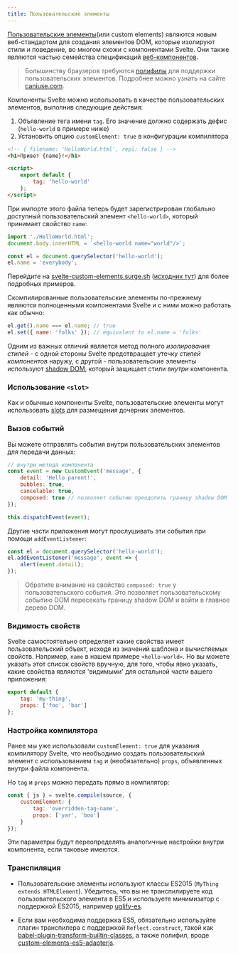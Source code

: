 ```yaml
---
title: Пользовательские элементы
---
```


[Пользовательские элементы](https://developer.mozilla.org/en-US/docs/Web/Web_Components/Custom_Elements)(или custom elements) являются новым веб-стандартом для создания элементов DOM, которые изолируют стили и поведение, во многом схожи с компонентами Svelte. Они также являются частью семейства спецификаций [веб-компонентов](https://developer.mozilla.org/en-US/docs/Web/Web_Components).

> Большинству браузеров требуются [полифилы](https://www.webcomponents.org/polyfills) для поддержки пользовательских элементов. Подробнее можно узнать на сайте [caniuse.com](https://caniuse.com/#feat=custom-elementsv1).

Компоненты Svelte можно использовать в качестве пользовательских элементов, выполнив следующие действия:

1. Объявление тега имени `tag`. Его значение должно содержать дефис (`hello-world` в примере ниже)
2. Установить опцию `customElement: true` в конфигурации компилятора

```html
<!-- { filename: 'HelloWorld.html', repl: false } -->
<h1>Привет {name}!</h1>

<script>
	export default {
		tag: 'hello-world'
	};
</script>
```
При импорте этого файла теперь будет зарегистрирован глобально доступный пользовательский элемент `<hello-world>`, который принимает свойство `name`:

```js
import './HelloWorld.html';
document.body.innerHTML = `<hello-world name="world"/>`;

const el = document.querySelector('hello-world');
el.name = 'everybody';
```

Перейдите на [svelte-custom-elements.surge.sh](http://svelte-custom-elements.surge.sh/) ([исходник тут](https://github.com/sveltejs/template-custom-element)) для более подробных примеров.

Скомпилированные пользовательские элементы по-прежнему являются полноценными компонентами Svelte и с ними можно работать как обычно:

```js
el.get().name === el.name; // true
el.set({ name: 'folks' }); // equivalent to el.name = 'folks'
```

Одним из важных отличий является метод полного *изолирования стилей* - с одной стороны Svelte предотвращает утечку *стилей компонентов* наружу, с другой - пользовательские элементы используют [shadow DOM](https://developer.mozilla.org/en-US/docs/Web/Web_Components/Shadow_DOM), который  защищает стили *внутри* компонента.

### Использование `<slot>`

Как и обычные компоненты Svelte, пользовательские элементы могут использовать [slots](guide#composing-with-slot) для размещения дочерних элементов.

### Вызов событий

Вы можете отправлять события внутри пользовательских элементов для передачи данных:

```js
// внутри метода компонента
const event = new CustomEvent('message', {
	detail: 'Hello parent!',
	bubbles: true,
	cancelable: true,
	composed: true // позволяет событию преодолеть границу shadow DOM
});

this.dispatchEvent(event);
```

Другие части приложения могут прослушивать эти события при помощи `addEventListener`:

```js
const el = document.querySelector('hello-world');
el.addEventListener('message', event => {
	alert(event.detail);
});
```

> Обратите внимание на свойство `composed: true` у пользовательского события. Это позволяет пользовательскому событию DOM пересекать границу shadow DOM и войти в главное дерево DOM.

### Видимость свойств

Svelte самостоятельно определяет какие свойства имеет пользовательский объект, исходя из значений шаблона и вычисляемых свойств. Например, `name` в нашем примере `<hello-world>`. Но вы можете указать этот список свойств вручную, для того, чтобы явно указать, какие свойства являются 'видимыми' для остальной части вашего приложения:

```js
export default {
	tag: 'my-thing',
	props: ['foo', 'bar']
};
```

### Настройка компилятора

Ранее мы уже использовали `customElement: true` для указания компилятору Svelte, что необъодимо создать пользовательский элемент с использованием `tag` и (необязательно) `props`, объявленных внутри файла компонента.

Но `tag` и `props` можно передать прямо в компилятор:

```js
const { js } = svelte.compile(source, {
	customElement: {
		tag: 'overridden-tag-name',
		props: ['yar', 'boo']
	}
});
```

Эти параметры будут переопределять аналогичные настройки внутри компонента, если таковые имеются.

### Транспиляция

* Пользовательские элементы используют классы ES2015 (`MyThing extends HTMLElement`). Убедитесь, что вы не транспилируете код пользовательского элемента в ES5 и используете минимизатор с поддержкой ES2015, например [uglify-es](https://www.npmjs.com/package/uglify-es).

* Если вам необходима поддержка ES5, обязательно используйте плагин транспилера с поддержкой `Reflect.construct`, такой как [babel-plugin-transform-builtin-classes](https://github.com/WebReflection/babel-plugin-transform-builtin-classes), а также полифил, вроде [custom-elements-es5-adapterjs](https://github.com/webcomponents/webcomponentsjs#custom-elements-es5-adapterjs).
